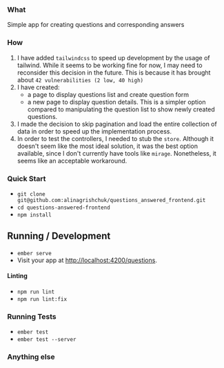 ### What

Simple app for creating questions and corresponding answers

### How

1. I have added `tailwindcss` to speed up development by the usage of tailwind.
   While it seems to be working fine for now, I may need to reconsider this decision in the future.
   This is because it has brought about `42 vulnerabilities (2 low, 40 high)`
2. I have created:
   - a page to display questions list and create question form
   - a new page to display question details. This is a simpler option compared to manipulating the question list to show newly created questions.
3. I made the decision to skip pagination and load the entire collection of data in order to speed up the implementation process.
4. In order to test the controllers, I needed to stub the `store`.
   Although it doesn't seem like the most ideal solution, it was the best option available, since I don't currently have tools like `mirage`.
   Nonetheless, it seems like an acceptable workaround.

### Quick Start

- `git clone git@github.com:alinagrishchuk/questions_answered_frontend.git`
- `cd questions-answered-frontend`
- `npm install`

## Running / Development

- `ember serve`
- Visit your app at [http://localhost:4200/questions](http://localhost:4200/questions).

#### Linting

- `npm run lint`
- `npm run lint:fix`

### Running Tests

- `ember test`
- `ember test --server`

### Anything else
